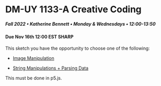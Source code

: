 # DM-UY 1133-A Creative Coding
##### Fall 2022 • Katherine Bennett • Monday & Wednesdays • 12:00-13:50

####  Due Nov 16th 12:00 EST SHARP 


This sketch you have the opportunity to choose one of the following:


* [Image Manipulation](Image_Text_Sketch.md)

* [String Manipulations + Parsing Data](StringManipulation.md)

This must be done in p5.js.

